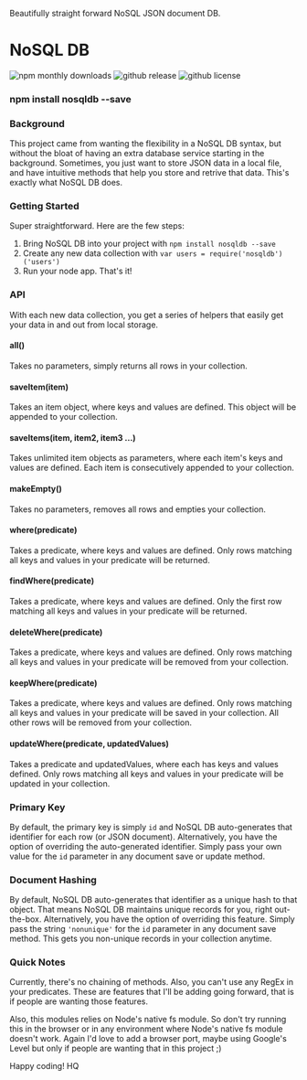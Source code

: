 Beautifully straight forward NoSQL JSON document DB.

# NoSQL DB

![npm monthly downloads](https://img.shields.io/npm/dm/nosqldb.svg)
![github release](https://img.shields.io/github/release/haseebnqureshi/nosqldb.svg)
![github license](https://img.shields.io/github/license/haseebnqureshi/nosqldb.svg)

### npm install nosqldb --save

### Background
This project came from wanting the flexibility in a NoSQL DB syntax, but without the bloat of having an extra database service starting in the background. Sometimes, you just want to store JSON data in a local file, and have intuitive methods that help you store and retrive that data. This's exactly what NoSQL DB does.

### Getting Started
Super straightforward. Here are the few steps:
1. Bring NoSQL DB into your project with ```npm install nosqldb --save```
2. Create any new data collection with ```var users = require('nosqldb')('users')```
3. Run your node app. That's it!

### API 
With each new data collection, you get a series of helpers that easily get your data in and out from local storage.

#### all()
Takes no parameters, simply returns all rows in your collection.

#### saveItem(item)
Takes an item object, where keys and values are defined. This object will be appended to your collection.

#### saveItems(item, item2, item3 ...)
Takes unlimited item objects as parameters, where each item's keys and values are defined. Each item is consecutively appended to your collection.

#### makeEmpty()
Takes no parameters, removes all rows and empties your collection.

#### where(predicate)
Takes a predicate, where keys and values are defined. Only rows matching all keys and values in your predicate will be returned.

#### findWhere(predicate)
Takes a predicate, where keys and values are defined. Only the first row matching all keys and values in your predicate will be returned.

#### deleteWhere(predicate)
Takes a predicate, where keys and values are defined. Only rows matching all keys and values in your predicate will be removed from your collection.

#### keepWhere(predicate)
Takes a predicate, where keys and values are defined. Only rows matching all keys and values in your predicate will be saved in your collection. All other rows will be removed from your collection.

#### updateWhere(predicate, updatedValues)
Takes a predicate and updatedValues, where each has keys and values defined. Only rows matching all keys and values in your predicate will be updated in your collection.

### Primary Key
By default, the primary key is simply ```id``` and NoSQL DB auto-generates that identifier for each row (or JSON document). Alternatively, you have the option of overriding the auto-generated identifier. Simply pass your own value for the ```id``` parameter in any document save or update method.

### Document Hashing
By default, NoSQL DB auto-generates that identifier as a unique hash to that object. That means NoSQL DB maintains unique records for you, right out-the-box. Alternatively, you have the option of overriding this feature. Simply pass the string ```'nonunique'``` for the ```id``` parameter in any document save method. This gets you non-unique records in your collection anytime.

### Quick Notes
Currently, there's no chaining of methods. Also, you can't use any RegEx in your predicates. These are features that I'll be adding going forward, that is if people are wanting those features. 

Also, this modules relies on Node's native fs module. So don't try running this in the browser or in any environment where Node's native fs module doesn't work. Again I'd love to add a browser port, maybe using Google's Level but only if people are wanting that in this project ;)

Happy coding!
HQ

